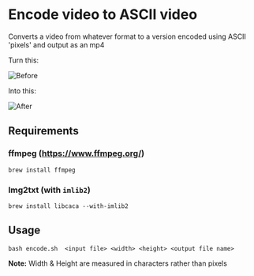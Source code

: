 # Encode video to ASCII video

Converts a video from whatever format to a version encoded using ASCII 'pixels' and output as an mp4

Turn this:

![Before](https://i.imgur.com/spXNcEm.gif)

Into this: 

![After](https://i.imgur.com/mP6v90t.gif)

## Requirements

### ffmpeg (https://www.ffmpeg.org/)

`brew install ffmpeg`

### Img2txt (with `imlib2`)

`brew install libcaca --with-imlib2`

## Usage

```
bash encode.sh  <input file> <width> <height> <output file name>
```

**Note:** Width & Height are measured in characters rather than pixels
